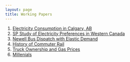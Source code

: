 ```yaml
---
layout: page
title: Working Papers
---
```


1. <a href="../pdf/Elec-Calgary.pdf">Electricity Consumption in Calgary, AB</a>
2. <a href="../pdf/Elec-SP.pdf">SP Study of Electricity Preferences in Western Canada</a>
3. <a href="../pdf/Bus-Dispatch.pdf">Newell Bus Dispatch with Elastic Demand</a>
4. <a href="../pdf/Commuter-Rail.pdf">History of Commuter Rail</a>
5. <a href="../pdf/Truck-Paper.pdf">Truck Ownership and Gas Prices</a>
6. <a href="../pdf/Millenials.pdf">Millenials</a>
